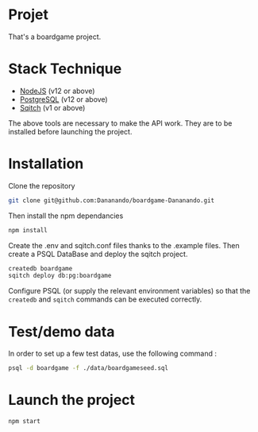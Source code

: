 # Projet

That's a boardgame project.

# Stack Technique

- [NodeJS](https://nodejs.org/en/download) (v12 or above)
- [PostgreSQL](https://www.postgresql.org/download/) (v12 or above)
- [Sqitch](https://sqitch.org/download) (v1 or above)

The above tools are necessary to make the API work. They are to be installed before launching the project.


# Installation

Clone the repository
```bash
git clone git@github.com:Dananando/boardgame-Dananando.git
```
Then install the npm dependancies

```sql
npm install
```

Create the .env and sqitch.conf files thanks to the .example files.
Then create a PSQL DataBase and deploy the sqitch project.

```bash
createdb boardgame
sqitch deploy db:pg:boardgame
```

Configure PSQL (or supply the relevant environment variables) so that the `createdb` and `sqitch` commands can be executed correctly.


# Test/demo data

In order to set up a few test datas, use the following command :
```bash
psql -d boardgame -f ./data/boardgameseed.sql
```

# Launch the project

```bash
npm start
```

